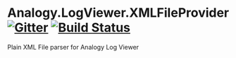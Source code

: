 # Analogy.LogViewer.XMLFileProvider [![Gitter](https://badges.gitter.im/Analogy-LogViewer/community.svg)](https://gitter.im/Analogy-LogViewer/community?utm_source=badge&utm_medium=badge&utm_campaign=pr-badge) [![Build Status](https://dev.azure.com/Analogy-LogViewer/Analogy%20Log%20Viewer/_apis/build/status/Analogy-LogViewer.Analogy.LogViewer.XMLLogParser?branchName=master)](https://dev.azure.com/Analogy-LogViewer/Analogy%20Log%20Viewer/_build/latest?definitionId=18&branchName=master)
Plain XML File parser for Analogy Log Viewer
